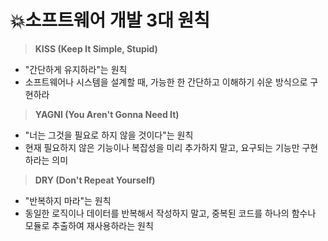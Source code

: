 # 💥소프트웨어 개발 3대 원칙
> **KISS (Keep It Simple, Stupid)**
- "간단하게 유지하라"는 원칙
- 소프트웨어나 시스템을 설계할 때, 가능한 한 간단하고 이해하기 쉬운 방식으로 구현하라

> **YAGNI (You Aren't Gonna Need It)**
- "너는 그것을 필요로 하지 않을 것이다"는 원칙
- 현재 필요하지 않은 기능이나 복잡성을 미리 추가하지 말고, 요구되는 기능만 구현하라는 의미

> **DRY (Don't Repeat Yourself)**
- "반복하지 마라"는 원칙
- 동일한 로직이나 데이터를 반복해서 작성하지 말고, 중복된 코드를 하나의 함수나 모듈로 추출하여 재사용하라는 원칙